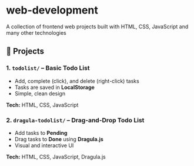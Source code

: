 # web-development

A collection of frontend web projects built with HTML, CSS, JavaScript and many other technologies 

## 📁 Projects

### 1. `todolist/` – Basic Todo List

- Add, complete (click), and delete (right-click) tasks
- Tasks are saved in **LocalStorage**
- Simple, clean design

**Tech:** HTML, CSS, JavaScript


### 2. `dragula-todolist/` – Drag-and-Drop Todo List

- Add tasks to **Pending**
- Drag tasks to **Done** using **Dragula.js**
- Visual and interactive UI

**Tech:** HTML, CSS, JavaScript, Dragula.js


